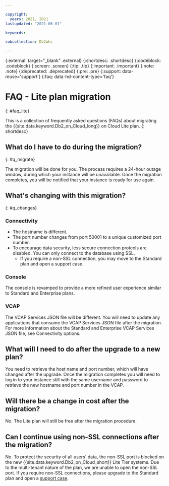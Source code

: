 ```yaml
---

copyright:
  years: 2021, 2021
lastupdated: "2021-06-01"

keywords: 

subcollection: Db2whc

---
```


<!-- Attribute definitions --> 
{:external: target="_blank" .external}
{:shortdesc: .shortdesc}
{:codeblock: .codeblock}
{:screen: .screen}
{:tip: .tip}
{:important: .important}
{:note: .note}
{:deprecated: .deprecated}
{:pre: .pre}
{:support: data-reuse='support'}
{:faq: data-hd-content-type='faq'}

# FAQ - Lite plan migration
{: #faq_lite}

This is a collection of frequently asked questions (FAQs) about migrating the {{site.data.keyword.Db2_on_Cloud_long}} on Cloud Lite plan.
{: shortdesc}

## What do I have to do during the migration?
{: #q_migrate}

The migration will be done for you. The process requires a 24-hour outage window, during which your instance will be unavailable. Once the migration completes, you will be notified that your instance is ready for use again.

## What's changing with this migration?
{: #q_changes}

### Connectivity

- The hostname is different.
- The port number changes from port 50001 to a unique customized port number.
- To encourage data security, less secure connection protcols are disabled. You can only connect to the database using SSL.
  - If you require a non-SSL connection, you may move to the Standard plan and open a support case.

### Console

The console is revamped to provide a more refined user experience similar to Standard and Enterprise plans.

### VCAP

The VCAP Services JSON file will be different. You will need to update any applications that consume the VCAP Services JSON file after the migration. For more information about the Standard and Enterprise VCAP Services JSON file, see Connectivity options.

## What will I need to do after the upgrade to a new plan?

You need to retrieve the host name and port number, which will have changed after the upgrade. Once the migration completes you will need to log in to your instance still with the same username and password to retrieve the new hostname and port number in the VCAP.

## Will there be a change in cost after the migration?

No. The Lite plan will still be free after the migration procedure.

## Can I continue using non-SSL connections after the migration?

No. To protect the security of all users' data, the non-SSL port is blocked on the new {{site.data.keyword.Db2_on_Cloud_short}} Lite Tier systems. Due to the multi-tenant nature of the plan, we are unable to open the non-SSL port. If you require non-SSL connections, please upgrade to the Standard plan and open a [support case](https://cloud.ibm.com/unifiedsupport/supportcenter).
